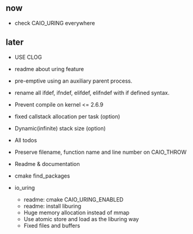 ## now
- check CAIO_URING everywhere

## later
- USE CLOG 
- readme about uring feature
- pre-emptive using an auxiliary parent process.
- rename all ifdef, ifndef, elifdef, elifndef with if defined syntax.
- Prevent compile on kernel <= 2.6.9
- fixed callstack allocation per task (option)
- Dynamic(infinite) stack size (option)
- All todos
- Preserve filename, function name and line number on CAIO_THROW
- Readme & documentation
- cmake find_packages

- io_uring
  - readme: cmake CAIO_URING_ENABLED
  - readme: install liburing
  - Huge memory allocation instead of mmap
  - Use atomic store and load as the liburing way
  - Fixed files and buffers


